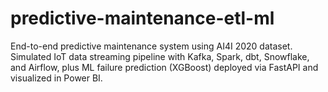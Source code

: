 # predictive-maintenance-etl-ml
End-to-end predictive maintenance system using AI4I 2020 dataset. Simulated IoT data streaming pipeline with Kafka, Spark, dbt, Snowflake, and Airflow, plus ML failure prediction (XGBoost) deployed via FastAPI and visualized in Power BI.
